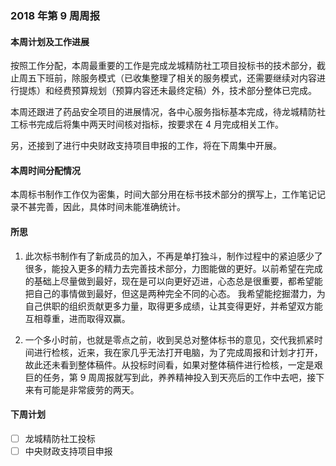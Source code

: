 ### 2018 年第 9 周周报
#### 本周计划及工作进展
按照工作分配，本周最重要的工作是完成龙城精防社工项目投标书的技术部分，截止周五下班前，除服务模式（已收集整理了相关的服务模式，还需要继续对内容进行提炼）和经费预算规划（预算内容还未最终定稿）外，技术部分整体已完成。

本周还跟进了药品安全项目的进展情况，各中心服务指标基本完成，待龙城精防社工标书完成后将集中两天时间核对指标，按要求在 4 月完成相关工作。

另，还接到了进行中央财政支持项目申报的工作，将在下周集中开展。

#### 本周时间分配情况
本周标书制作工作仅为密集，时间大部分用在标书技术部分的撰写上，工作笔记记录不甚完善，因此，具体时间未能准确统计。

#### 所思
1. 此次标书制作有了新成员的加入，不再是单打独斗，制作过程中的紧迫感少了很多，能投入更多的精力去完善技术部分，力图能做的更好。以前希望在完成的基础上尽量做到最好，现在是可以向更好迈进，心态总是很重要，都希望能把自己的事情做到最好，但这是两种完全不同的心态。
我希望能挖掘潜力，为自己供职的组织贡献更多力量，取得更多成绩，让其变得更好，并希望双方能互相尊重，进而取得双赢。

1. 一个多小时前，也就是零点之前，收到吴总对整体标书的意见，交代我抓紧时间进行检核，近来，我在家几乎无法打开电脑，为了完成周报和计划才打开，故此还未看到整体稿件。从投标时间看，如果对整体稿件进行检核，一定是艰巨的任务，第 9 周周报就写到此，养养精神投入到天亮后的工作中去吧，接下来有可能是非常疲劳的两天。

#### 下周计划
- [ ] 龙城精防社工投标
- [ ] 中央财政支持项目申报
